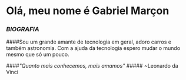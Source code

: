 # Olá, meu nome é Gabriel Marçon


### *BIOGRAFIA*
####Sou um grande amante de tecnologia em geral, adoro carros e também astronomia. Com a ajuda da tecnologia espero mudar o mundo mesmo que só um pouco. 

####*"Quanto mais conhecemos, mais amamos"*
                                ##### ~Leonardo da Vinci